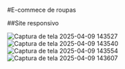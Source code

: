 #E-commece de roupas

##Site responsivo 

![Captura de tela 2025-04-09 143527](https://github.com/user-attachments/assets/bf9e4859-ce64-4ae9-a2c7-38b3fcce1747)
![Captura de tela 2025-04-09 143540](https://github.com/user-attachments/assets/388241ae-0930-4370-9916-3a3f741d84bb)
![Captura de tela 2025-04-09 143554](https://github.com/user-attachments/assets/d221e7cd-b69a-4745-a340-66e3ccf83c15)
![Captura de tela 2025-04-09 143607](https://github.com/user-attachments/assets/91472636-ba09-4641-904a-af44432a94f5)
